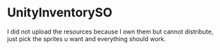 # UnityInventorySO

I did not upload the resources because I own them but cannot distribute, just pick the sprites u want and everything should work.
